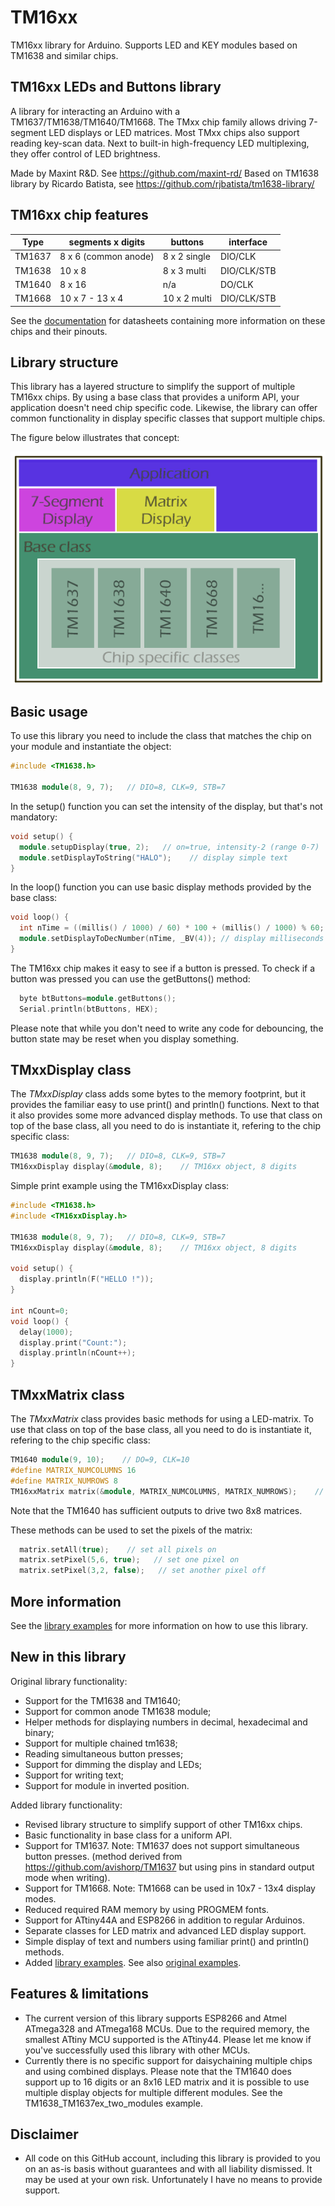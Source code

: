 # TM16xx
TM16xx library for Arduino. Supports LED and KEY modules based on TM1638 and similar chips.

## TM16xx LEDs and Buttons library
A library for interacting an Arduino with a TM1637/TM1638/TM1640/TM1668.
The TMxx chip family allows driving 7-segment LED displays or LED matrices.
Most TMxx chips also support reading key-scan data.
Next to built-in high-frequency LED multiplexing, they offer control of LED brightness.

Made by Maxint R&D. See https://github.com/maxint-rd/
Based on TM1638 library by Ricardo Batista, see https://github.com/rjbatista/tm1638-library/

## TM16xx chip features

Type   | segments x digits    | buttons      | interface
------ | -------------------- | ------------ | -----------
TM1637 | 8 x 6 (common anode) | 8 x 2 single | DIO/CLK
TM1638 | 10 x 8               | 8 x 3 multi  | DIO/CLK/STB
TM1640 | 8 x 16               | n/a          | DO/CLK
TM1668 | 10 x 7 - 13 x 4      | 10 x 2 multi | DIO/CLK/STB

See the [documentation](/folder) for datasheets containing more information on these chips and their pinouts.

## Library structure
This library has a layered structure to simplify the support of multiple TM16xx chips.
By using a base class that provides a uniform API, your application doesn't need chip specific code.
Likewise, the library can offer common functionality in display specific classes that support multiple chips.

The figure below illustrates that concept:

![Layered structure](/images/structure.png)

## Basic usage
To use this library you need to include the class that matches the chip on your module and instantiate the object:
```C++
#include <TM1638.h>

TM1638 module(8, 9, 7);   // DIO=8, CLK=9, STB=7
```

In the setup() function you can set the intensity of the display, but that's not mandatory:
```C++
void setup() {
  module.setupDisplay(true, 2);   // on=true, intensity-2 (range 0-7)
  module.setDisplayToString("HALO");    // display simple text
}
```

In the loop() function you can use basic display methods provided by the base class:
```C++
void loop() {
  int nTime = ((millis() / 1000) / 60) * 100 + (millis() / 1000) % 60; // convert time to minutes+seconds as integer
  module.setDisplayToDecNumber(nTime, _BV(4)); // display milliseconds with dot on digit 4
}
```

The TM16xx chip makes it easy to see if a button is pressed.
To check if a button was pressed you can use the getButtons() method:
```C++
  byte btButtons=module.getButtons();
  Serial.println(btButtons, HEX);
```
Please note that while you don't need to write any code for debouncing, the button state may be reset when you display something.

## TMxxDisplay class
The _TMxxDisplay_ class adds some bytes to the memory footprint, but it provides the familiar easy to use print() and println() functions. Next to that it also provides some more advanced display methods. To use that class on top of the base class, all you need to do is instantiate it, refering to the chip specific class:
```C++
TM1638 module(8, 9, 7);   // DIO=8, CLK=9, STB=7
TM16xxDisplay display(&module, 8);    // TM16xx object, 8 digits
```

Simple print example using the TM16xxDisplay class:
```C++
#include <TM1638.h>
#include <TM16xxDisplay.h>

TM1638 module(8, 9, 7);   // DIO=8, CLK=9, STB=7
TM16xxDisplay display(&module, 8);    // TM16xx object, 8 digits

void setup() {
  display.println(F("HELLO !"));
}

int nCount=0;
void loop() {
  delay(1000);
  display.print("Count:");
  display.println(nCount++);
}
```

## TMxxMatrix class
The _TMxxMatrix_ class provides basic methods for using a LED-matrix. To use that class on top of the base class, all you need to do is instantiate it, refering to the chip specific class:
```C++
TM1640 module(9, 10);    // DO=9, CLK=10
#define MATRIX_NUMCOLUMNS 16
#define MATRIX_NUMROWS 8
TM16xxMatrix matrix(&module, MATRIX_NUMCOLUMNS, MATRIX_NUMROWS);    // TM16xx object, columns, rows
```
Note that the TM1640 has sufficient outputs to drive two 8x8 matrices.

These methods can be used to set the pixels of the matrix:
```C++
  matrix.setAll(true);    // set all pixels on
  matrix.setPixel(5,6, true);   // set one pixel on
  matrix.setPixel(3,2, false);   // set another pixel off
```

## More information
See the [library examples](/examples) for more information on how to use this library.

## New in this library
Original library functionality:
- Support for the TM1638 and TM1640;
- Support for common anode TM1638 module;
- Helper methods for displaying numbers in decimal, hexadecimal and binary;
- Support for multiple chained tm1638;
- Reading simultaneous button presses;
- Support for dimming the display and LEDs;
- Support for writing text;
- Support for module in inverted position.

Added library functionality:
- Revised library structure to simplify support of other TM16xx chips.
- Basic functionality in base class for a uniform API.
- Support for TM1637. Note: TM1637 does not support simultaneous button presses.
  (method derived from https://github.com/avishorp/TM1637 but using pins in standard output mode when writing).
- Support for TM1668. Note: TM1668 can be used in 10x7 - 13x4 display modes.
- Reduced required RAM memory by using PROGMEM fonts.
- Support for ATtiny44A and ESP8266 in addition to regular Arduinos.
- Separate classes for LED matrix and advanced LED display support.
- Simple display of text and numbers using familiar print() and println() methods.
- Added [library examples](/examples). See also [original examples](https://github.com/rjbatista/tm1638-library/examples).

## Features & limitations
- The current version of this library supports ESP8266 and Atmel ATmega328 and ATmega168 MCUs. Due to the required memory, the smallest ATtiny MCU supported is the ATtiny44. Please let me know if you've successfully used this library with other MCUs.
- Currently there is no specific support for daisychaining multiple chips and using combined displays. Please note that the TM1640 does support up to 16 digits or an 8x16 LED matrix and it is possible to use multiple display objects for multiple different modules. See the TM1638_TM1637ex_two_modules example. 

## Disclaimer
- All code on this GitHub account, including this library is provided to you on an as-is basis without guarantees and with all liability dismissed. It may be used at your own risk. Unfortunately I have no means to provide support.
